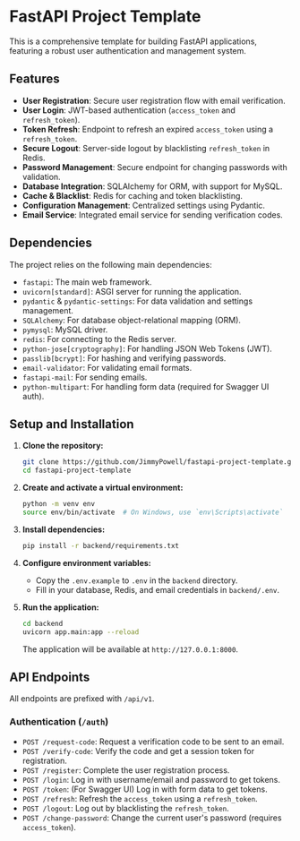 # FastAPI Project Template

This is a comprehensive template for building FastAPI applications, featuring a robust user authentication and management system.

## Features

- **User Registration**: Secure user registration flow with email verification.
- **User Login**: JWT-based authentication (`access_token` and `refresh_token`).
- **Token Refresh**: Endpoint to refresh an expired `access_token` using a `refresh_token`.
- **Secure Logout**: Server-side logout by blacklisting `refresh_token` in Redis.
- **Password Management**: Secure endpoint for changing passwords with validation.
- **Database Integration**: SQLAlchemy for ORM, with support for MySQL.
- **Cache & Blacklist**: Redis for caching and token blacklisting.
- **Configuration Management**: Centralized settings using Pydantic.
- **Email Service**: Integrated email service for sending verification codes.

## Dependencies

The project relies on the following main dependencies:

- `fastapi`: The main web framework.
- `uvicorn[standard]`: ASGI server for running the application.
- `pydantic` & `pydantic-settings`: For data validation and settings management.
- `SQLAlchemy`: For database object-relational mapping (ORM).
- `pymysql`: MySQL driver.
- `redis`: For connecting to the Redis server.
- `python-jose[cryptography]`: For handling JSON Web Tokens (JWT).
- `passlib[bcrypt]`: For hashing and verifying passwords.
- `email-validator`: For validating email formats.
- `fastapi-mail`: For sending emails.
- `python-multipart`: For handling form data (required for Swagger UI auth).

## Setup and Installation

1.  **Clone the repository:**
    ```bash
    git clone https://github.com/JimmyPowell/fastapi-project-template.git
    cd fastapi-project-template
    ```

2.  **Create and activate a virtual environment:**
    ```bash
    python -m venv env
    source env/bin/activate  # On Windows, use `env\Scripts\activate`
    ```

3.  **Install dependencies:**
    ```bash
    pip install -r backend/requirements.txt
    ```

4.  **Configure environment variables:**
    -   Copy the `.env.example` to `.env` in the `backend` directory.
    -   Fill in your database, Redis, and email credentials in `backend/.env`.

5.  **Run the application:**
    ```bash
    cd backend
    uvicorn app.main:app --reload
    ```
    The application will be available at `http://127.0.0.1:8000`.

## API Endpoints

All endpoints are prefixed with `/api/v1`.

### Authentication (`/auth`)

-   `POST /request-code`: Request a verification code to be sent to an email.
-   `POST /verify-code`: Verify the code and get a session token for registration.
-   `POST /register`: Complete the user registration process.
-   `POST /login`: Log in with username/email and password to get tokens.
-   `POST /token`: (For Swagger UI) Log in with form data to get tokens.
-   `POST /refresh`: Refresh the `access_token` using a `refresh_token`.
-   `POST /logout`: Log out by blacklisting the `refresh_token`.
-   `POST /change-password`: Change the current user's password (requires `access_token`).
